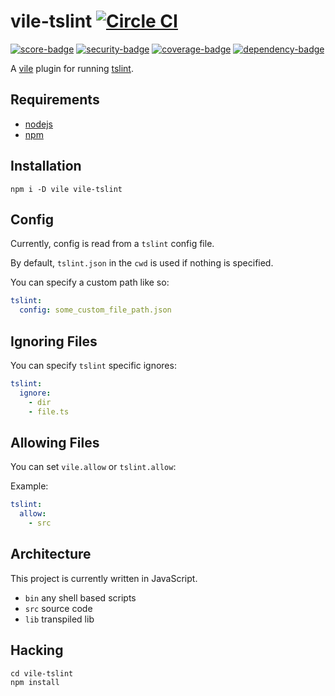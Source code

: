 # vile-tslint [![Circle CI](https://circleci.com/gh/forthright/vile-tslint.svg?style=shield&circle-token=b2617bd7552a6158b6a8267fb454f8dfea0b9e50)](https://circleci.com/gh/forthright/vile-tslint)

[![score-badge](https://vile.io/api/v0/projects/vile-tslint/badges/score?token=USryyHar5xQs7cBjNUdZ)](https://vile.io/~brentlintner/vile-tslint) [![security-badge](https://vile.io/api/v0/projects/vile-tslint/badges/security?token=USryyHar5xQs7cBjNUdZ)](https://vile.io/~brentlintner/vile-tslint) [![coverage-badge](https://vile.io/api/v0/projects/vile-tslint/badges/coverage?token=USryyHar5xQs7cBjNUdZ)](https://vile.io/~brentlintner/vile-tslint) [![dependency-badge](https://vile.io/api/v0/projects/vile-tslint/badges/dependency?token=USryyHar5xQs7cBjNUdZ)](https://vile.io/~brentlintner/vile-tslint)

A [vile](https://vile.io) plugin for running [tslint](https://palantir.github.io/tslint).

## Requirements

- [nodejs](http://nodejs.org)
- [npm](http://npmjs.org)

## Installation

    npm i -D vile vile-tslint

## Config

Currently, config is read from a `tslint` config file.

By default, `tslint.json` in the `cwd` is used if nothing is specified.

You can specify a custom path like so:

```yaml
tslint:
  config: some_custom_file_path.json
```

## Ignoring Files

You can specify `tslint` specific ignores:

```yaml
tslint:
  ignore:
    - dir
    - file.ts
```

## Allowing Files

You can set `vile.allow` or `tslint.allow`:

Example:

```yaml
tslint:
  allow:
    - src
```
## Architecture

This project is currently written in JavaScript.

- `bin` any shell based scripts
- `src` source code
- `lib` transpiled lib

## Hacking

    cd vile-tslint
    npm install
